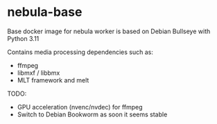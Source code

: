 # nebula-base

Base docker image for nebula worker is based on Debian Bullseye with Python 3.11

Contains media processing dependencies such as:

 - ffmpeg
 - libmxf / libbmx
 - MLT framework and melt

TODO:

 - GPU acceleration (nvenc/nvdec) for ffmpeg
 - Switch to Debian Bookworm as soon it seems stable
